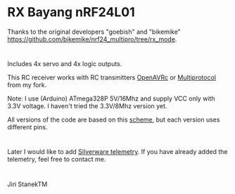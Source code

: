 # RX Bayang nRF24L01
Thanks to the original developers "goebish" and "bikemike" https://github.com/bikemike/nrf24_multipro/tree/rx_mode.
#
Includes 4x servo and 4x logic outputs.

This RC receiver works with RC transmitters [OpenAVRc](https://github.com/stanekTM/OpenAVRc_Dev) or [Multiprotocol](https://github.com/stanekTM/DIY-Multiprotocol-TX-Module) from my fork.

Note: I use (Arduino) ATmega328P 5V/16Mhz and supply VCC only with 3.3V voltage. 
I haven't tried the 3.3V/8Mhz version yet. 
 
All versions of the code are based on this [scheme](https://raw.githubusercontent.com/stanekTM/RC_RX_nRF24L01_Telemetry_Motor_Driver_Servo/master/RC_RX_OpenAVRc_Multi_2ch_A1_Motor_Driver/documents/Schema_Micro_RX_2ch_A1_Motor_Driver.PNG), but each version uses different pins.
#
Later I would like to add [Silverware telemetry](https://github.com/silver13/BoldClash-BWHOOP-B-03).
If you have already added the telemetry, feel free to contact me.
#
Jiri StanekTM
